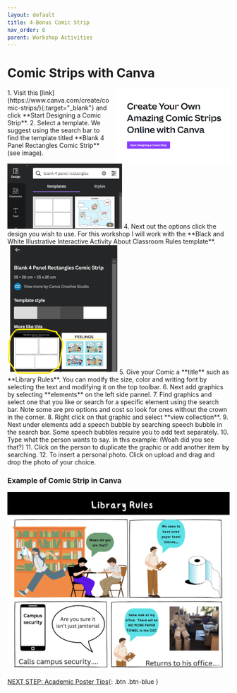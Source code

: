 ```yaml
---
layout: default
title: 4-Bonus Comic Strip
nav_order: 6
parent: Workshop Activities
---
```

# Comic Strips with Canva 
<img src="images//start-designing-comic.png" style="float:right;margin-left:10px; width:260px;" alt="start designing a comic strip button."> 
1. Visit this [link](https://www.canva.com/create/comic-strips/){:target="_blank"} and click **Start Designing a Comic Strip**. 
2. Select a template. We suggest using the search bar to find the template titled **Blank 4 Panel Rectangles Comic Strip** (see image).<br>
<img src="images//template-comic.png" style="width:260px;" alt="Template"> 
4. Next out the options click the design you wish to use. For this workshop I will work with the **Black and White Illustrative Interactive Activity About Classroom Rules template**.
<img src="images//template2-comic.png" style="width:250px;" alt="Template Design"> 
5. Give your Comic a **title** such as **Library Rules**. You can modify the size, color and writing font by selecting the text and modifying it on the top toolbar.
6. Next add graphics by selecting **elements** on the left side pannel.
7. Find graphics and select one that you like or search for a specific element using the search bar. Note some are pro options and cost so look for ones without the crown in the corner.
8. Right click on that graphic and select **view collection**.
9. Next under elements add a speech bubble by searching speech bubble in the search bar. Some speech bubbles require you to add text separately.
10. Type what the person wants to say. In this example: (Woah did you see that?)
11. Click on the person to duplicate the graphic or add another item by searching.
12. To insert a personal photo. Click on upload and drag and drop the photo of your choice.

### Example of Comic Strip in Canva
  <img src="images/comic-strip.png" style="width:600px;" alt="comic strip example project"><br>

[NEXT STEP: Academic Poster Tips](academic.html){: .btn .btn-blue } <br>
